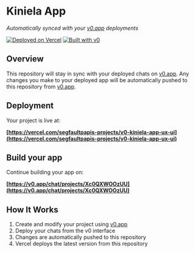 # Kiniela App

*Automatically synced with your [v0.app](https://v0.app) deployments*

[![Deployed on Vercel](https://img.shields.io/badge/Deployed%20on-Vercel-black?style=for-the-badge&logo=vercel)](https://vercel.com/segfaultpapis-projects/v0-kiniela-app-ux-ui)
[![Built with v0](https://img.shields.io/badge/Built%20with-v0.app-black?style=for-the-badge)](https://v0.app/chat/projects/Xc0QXWOOzUU)

## Overview

This repository will stay in sync with your deployed chats on [v0.app](https://v0.app).
Any changes you make to your deployed app will be automatically pushed to this repository from [v0.app](https://v0.app).

## Deployment

Your project is live at:

**[https://vercel.com/segfaultpapis-projects/v0-kiniela-app-ux-ui](https://vercel.com/segfaultpapis-projects/v0-kiniela-app-ux-ui)**

## Build your app

Continue building your app on:

**[https://v0.app/chat/projects/Xc0QXWOOzUU](https://v0.app/chat/projects/Xc0QXWOOzUU)**

## How It Works

1. Create and modify your project using [v0.app](https://v0.app)
2. Deploy your chats from the v0 interface
3. Changes are automatically pushed to this repository
4. Vercel deploys the latest version from this repository